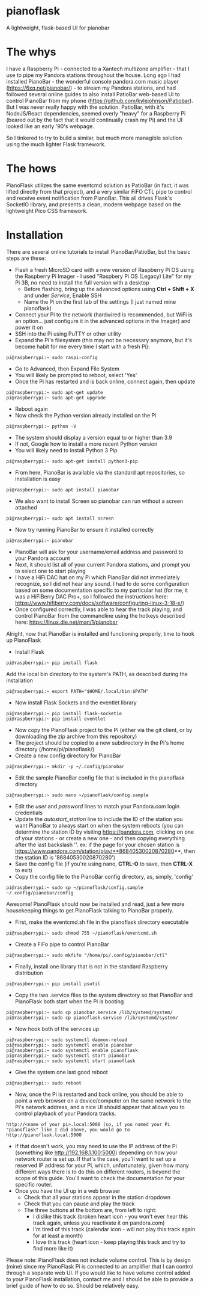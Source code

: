 # pianoflask
A lightweight, flask-based UI for pianobar

# The whys
I have a Raspberry Pi - connected to a Xantech multizone amplifier - that I use to pipe my Pandora stations throughout the house. Long ago I had installed PianoBar - the wonderful console pandora.com music player (https://6xq.net/pianobar/) - to stream my Pandora stations, and had followed several online guides to also install PatioBar web-based UI to control PianoBar from my phone (https://github.com/kylejohnson/Patiobar). But I was never really happy with the solution. PatioBar, with it's NodeJS/React dependencies, seemed overly "heavy" for a Raspberry Pi (beared out by the fact that it would continually crash my Pi) and the UI looked like an early '90's webpage.

So I tinkered to try to build a similar, but much more managible solution using the much lighter Flask framework.

# The hows
PianoFlask utilizes the same eventcmd solution as PatioBar (in fact, it was lifted directly from that project), and a very similar FiFO CTL pipe to control and receive event notification from PianoBar. This all drives Flask's SocketIO library, and presents a clean, modern webpage based on the lightweight Pico CSS framework.

# Installation
There are several online tutorials to install PianoBar/PatioBar, but the basic steps are these:
- Flash a fresh MicroSD card with a new version of Raspberry Pi OS using the Raspberry Pi Imager - I used "Raspbery Pi OS (Legacy) Lite" for my Pi 3B, no need to install the full version with a desktop
  - Before flashing, bring up the advanced options using **Ctrl + Shift + X** and under *Service*, Enable SSH
  - Name the Pi on the first tab of the settings (I just named mine pianoflask)
- Connect your Pi to the network (hardwired is recommended, but WiFi is an option... just configure it in the advanced options in the Imager) and power it on
- SSH into the Pi using PuTTY or other utility
- Expand the Pi's filesystem (this may not be necessary anymore, but it's become habit for me every time I start with a fresh Pi):
```
pi@raspberrypi:~ sudo raspi-config
```
  - Go to Advanced, then Expand File System
- You will likely be prompted to reboot, select 'Yes'
- Once the Pi has restarted and is back online, connect again, then update
```
pi@raspberrypi:~ sudo apt-get update
pi@raspberrypi:~ sudo apt-get upgrade
```
- Reboot again
- Now check the Python version already installed on the Pi
```
pi@raspberrypi:~ python -V
```
  - The system should display a version equal to or higher than 3.9
  - If not, Google how to install a more recent Python version
- You will likely need to install Python 3 Pip
```
pi@raspberrypi:~ sudo apt-get install python3-pip
```
- From here, PianoBar is available via the standard apt repositories, so installation is easy
```
pi@raspberrypi:~ sudo apt install pianobar
```
- We also want to install Screen so pianobar can run without a screen attached
```
pi@raspberrypi:~ sudo apt install screen
```
- Now try running PianoBar to ensure it installed correctly
```
pi@raspberrypi:~ pianobar
```
  - PianoBar will ask for your username/email address and password to your Pandora account
  - Next, it should list all of your current Pandora stations, and prompt you to select one to start playing
- I have a HiFi DAC hat on my Pi which PianoBar did not immediately recognize, so I did not hear any sound. I had to do some configuration based on some documentation specific to my particular hat (for me, it was a HiFiBerry DAC Pro+, so I followed the instructions here: https://www.hifiberry.com/docs/software/configuring-linux-3-18-x/)
- Once configured correctly, I was able to hear the track playing, and control PianoBar from the commandline using the hotkeys described here: https://linux.die.net/man/1/pianobar

Alright, now that PianoBar is installed and functioning properly, time to hook up PianoFlask
- Install Flask
```
pi@raspberrypi:~ pip install flask
```
Add the local bin directory to the system's PATH, as described during the installation
```
pi@raspberrypi:~ export PATH="$HOME/.local/bin:$PATH"
```
- Now install Flask Sockets and the eventlet library
```
pi@raspberrypi:~ pip install flask-socketio
pi@raspberrypi:~ pip install eventlet
```
- Now copy the PianoFlask project to the Pi (either via the git client, or by downloading the zip archive from this repository)
- The project should be copied to a new subdirectory in the Pi's home directory (/home/pi/pianoflask/)
- Create a new config directory for PianoBar
```
pi@raspberrypi:~ mkdir -p ~/.config/pianobar
```
- Edit the sample PianoBar config file that is included in the pianoflask directory
```
pi@raspberrypi:~ sudo nano ~/pianoflask/config.sample
```
  - Edit the *user* and *password* lines to match your Pandora.com login credentials
  - Update the *autostart_station* line to include the ID of the station you want PianoBar to always start on when the system reboots (you can determine the station ID by visiting https://pandora.com, clicking on one of your stations - or create a new one - and then copying everything after the last backslash '\'. ex: if the page for your chosen station is https://www.pandora.com/station/play/**86840530020870280**, then the station ID is '86840530020870280')
  - Save the config file (if you're using nano, **CTRL-O** to save, then **CTRL-X** to exit)
- Copy the config file to the PianoBar config directory, as, simply, 'config'
```
pi@raspberrypi:~ sudo cp ~/pianoflask/config.sample ~/.config/pianobar/config
```

Awesome! PianoFlask should now be installed and read, just a few more housekeeping things to get PianoFlask talking to PianoBar properly.
- First, make the eventcmd.sh file in the pianoflask directory executable
```
pi@raspberrypi:~ sudo chmod 755 ~/pianoflask/eventcmd.sh
```
- Create a FiFo pipe to control PianoBar
```
pi@raspberrypi:~ sudo mkfifo "/home/pi/.config/pianobar/ctl"
```
- Finally, install one library that is not in the standard Raspberry distribution
```
pi@raspberrypi:~ pip install psutil
```
- Copy the two .service files to the system directory so that PianoBar and PianoFlask both start when the Pi is booting
```
pi@raspberrypi:~ sudo cp pianobar.service /lib/systemd/system/
pi@raspberrypi:~ sudo cp pianoflask.service /lib/systemd/system/
```
- Now hook both of the services up
```
pi@raspberrypi:~ sudo systemctl daemon-reload
pi@raspberrypi:~ sudo systemctl enable pianobar
pi@raspberrypi:~ sudo systemctl enable pianoflask
pi@raspberrypi:~ sudo systemctl start pianobar
pi@raspberrypi:~ sudo systemctl start pianoflask
```
- Give the system one last good reboot
```
pi@raspberrypi:~ sudo reboot
```
- Now, once the Pi is restarted and back online, you should be able to point a web browser on a device/computer on the same network to the Pi's network address, and a nice UI should appear that allows you to control playback of your Pandora tracks.
```
http://<name of your pi>.local:5000 (so, if you named your Pi "pianoflask" like I did above, you would go to http://pianoflask.local:5000
```
  - if that doesn't work, you may need to use the IP address of the Pi (something like http://192.168.1.100:5000) depending on how your network router is set up. If that's the case, you'll want to set up a reserved IP address for your Pi, which, unfortunately, given how many different ways there is to do this on different routers, is beyond the scope of this guide. You'll want to check the documentation for your specific router.
- Once you have the UI up in a web browser
  - Check that all your stations appear in the station dropdown
  - Check that you can pause and play the track
  - The three buttons at the bottom are, from left to right:
    - I dislike this track (broken heart icon - you won't ever hear this track again, unless you reactivate it on pandora.com)
    - I'm tired of this track (calendar icon - will not play this track again for at least a month)
    - I love this track (heart icon - keep playing this track and try to find more like it)

Please note: PianoFlask does not include volume control. This is by design (mine) since my PianoFlask Pi is connected to an amplifier that I can control through a separate web UI. If you would like to have volume control added to *your* PianoFlask installation, contact me and I should be able to provide a brief guide of how to do so. Should be relatively easy.


